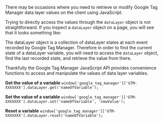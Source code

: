 There may be occasions where you need to retrieve or modify Google Tag Manager data layer values on the client using JavaScript. 

Trying to directly access the values through the `dataLayer` object is not straightforward. If you inspect a `dataLayer` object on a page, you will see that it looks something like:



The dataLayer object is a collection of dataLayer states at each event recorded by Google Tag Manager. Therefore in order to find the current state of a dataLayer variable, you will need to access the `dataLayer` object, find the last recorded state, and retrieve the value from there.

Thankfully the Google Tag Manager JavaScript API provides convenience functions to access and manipulate the values of data layer variables.

**Get the value of a variable**
`window['google_tag_manager']['GTM-XXXXXXX'].dataLayer.get('nameOfVariable');`

**Set the value of a variable**
`window['google_tag_manager']['GTM-XXXXXXX'].dataLayer.set('nameOfVariable', 'newValue');`

**Reset a variable**
`window['google_tag_manager']['GTM-XXXXXXX'].dataLayer.reset('nameOfVariable');`